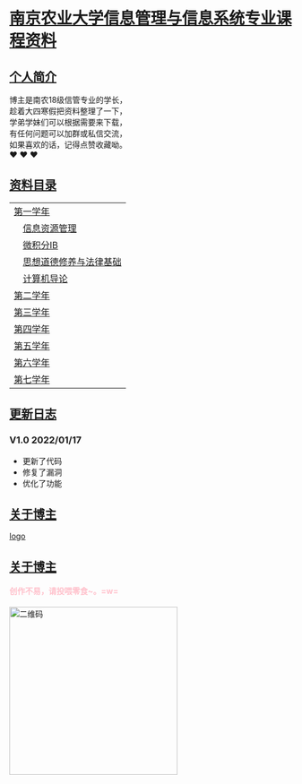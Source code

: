 # [南京农业大学信息管理与信息系统专业课程资料](#)


## [个人简介](#)
博主是南农18级信管专业的学长，<br/>
趁着大四寒假把资料整理了一下，<br/>
学弟学妹们可以根据需要来下载，<br/>
有任何问题可以加群或私信交流，<br/>
如果喜欢的话，记得点赞收藏呦。<br/>
❤ ❤ ❤


## [资料目录](#)
<table>
<tr><td ><a href="#">第一学年</a></td></tr>
  <tr><td>&emsp;<a href="#">信息资源管理</a></td></tr>
  <tr><td>&emsp;<a href="#">微积分ⅠB</a></td></tr>
  <tr><td>&emsp;<a href="#">思想道德修养与法律基础</a></td></tr>
  <tr><td>&emsp;<a href="#">计算机导论</a></td></tr>
  
<tr><td ><a href="#">第二学年</a></td></tr>
  
<tr><td ><a href="#">第三学年</a></td></tr>
  
<tr><td ><a href="#">第四学年</a></td></tr>
  
<tr><td ><a href="#">第五学年</a></td></tr>
  
<tr><td ><a href="#">第六学年</a></td></tr>
  
<tr><td ><a href="#">第七学年</a></td></tr>
</table>

## [更新日志](#)
### V1.0 2022/01/17
* 更新了代码
* 修复了漏洞
* 优化了功能

## [关于博主](#)
[logo](https://images.cnblogs.com/cnblogs_com/occlive/1791664/o_200704081145xiaoen.png)


## [关于博主](#)
#### <p style="color:pink;">创作不易，请投喂零食~。=w=</p>
<img alt="二维码" src="https://images.cnblogs.com/cnblogs_com/occlive/1791167/o_200621150108qq.jpg" width="300px" height="300px">



